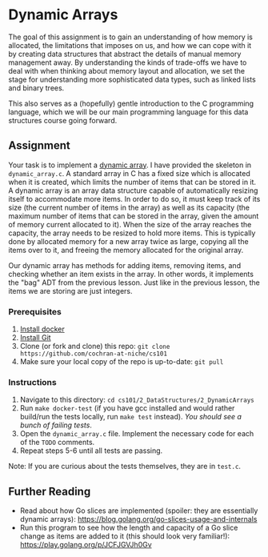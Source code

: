 # Dynamic Arrays

The goal of this assignment is to gain an understanding of how memory is
allocated, the limitations that imposes on us, and how we can cope with it by
creating data structures that abstract the details of manual memory management
away. By understanding the kinds of trade-offs we have to deal with when
thinking about memory layout and allocation, we set the stage for understanding
more sophisticated data types, such as linked lists and binary trees.

This also serves as a (hopefully) gentle introduction to the C programming
language, which we will be our main programming language for this data
structures course going forward.

## Assignment

Your task is to implement a [dynamic
array](https://en.wikipedia.org/wiki/Dynamic_array). I have provided the
skeleton in `dynamic_array.c`. A standard array in C has a fixed size which is
allocated when it is created, which limits the number of items that can be
stored in it. A dynamic array is an array data structure capable of
automatically resizing itself to accommodate more items. In order to do so, it
must keep track of its size (the current number of items in the array) as well
as its capacity (the maximum number of items that can be stored in the array,
given the amount of memory current allocated to it). When the size of the array
reaches the capacity, the array needs to be resized to hold more items. This is
typically done by allocated memory for a new array twice as large, copying all
the items over to it, and freeing the memory allocated for the original array.

Our dynamic array has methods for adding items, removing items, and
checking whether an item exists in the array. In other words, it implements the
"bag" ADT from the previous lesson. Just like in the previous lesson, the items
we are storing are just integers.

### Prerequisites

1. [Install docker](https://docs.docker.com/install/)
2. [Install Git](https://git-scm.com/book/en/v2/Getting-Started-Installing-Git)
3. Clone (or fork and clone) this repo: `git clone https://github.com/cochran-at-niche/cs101`
4. Make sure your local copy of the repo is up-to-date: `git pull`

### Instructions

1. Navigate to this directory: `cd cs101/2_DataStructures/2_DynamicArrays`
2. Run `make docker-test` (if you have gcc installed and would rather build/run
   the tests locally, run `make test` instead). *You should see a bunch of
   failing tests*.
3. Open the `dynamic_array.c` file. Implement the necessary code for each of the
   `TODO` comments.
4. Repeat steps 5-6 until all tests are passing.

Note: If you are curious about the tests themselves, they are in `test.c`.

## Further Reading

* Read about how Go slices are implemented (spoiler: they are essentially
  dynamic arrays): https://blog.golang.org/go-slices-usage-and-internals
* Run this program to see how the length and capacity of a Go slice change as
  items are added to it (this should look very familiar!):
  https://play.golang.org/p/JCFJGVJh0Gv
